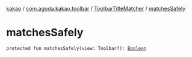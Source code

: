 [kakao](../../index.md) / [com.agoda.kakao.toolbar](../index.md) / [ToolbarTitleMatcher](index.md) / [matchesSafely](./matches-safely.md)

# matchesSafely

`protected fun matchesSafely(view: Toolbar?): `[`Boolean`](https://kotlinlang.org/api/latest/jvm/stdlib/kotlin/-boolean/index.html)
